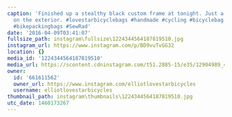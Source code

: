 ```yaml
---
caption: 'Finished up a stealthy black custom frame at tonight. Just a hint of blue
  on the exterior. #lovestarbicyclebags #handmade #cycling #bicyclebag #bikepacking
  #bikepackingbags #SewRad'
date: '2016-04-09T03:41:07'
fullsize_path: instagram\fullsize\1224344564187819510.jpg
instagram_url: https://www.instagram.com/p/BD9vuTvGG32
location: {}
media_id: '1224344564187819510'
media_url: https://scontent.cdninstagram.com/t51.2885-15/e35/12904989_467369143452934_1251469365_n.jpg?ig_cache_key=MTIyNDM0NDU2NDE4NzgxOTUxMA%3D%3D.2
owner:
  id: '661611562'
  owner_url: https://www.instagram.com/elliotlovestarbicycles
  username: elliotlovestarbicycles
thumbnail_path: instagram\thumbnails\1224344564187819510.jpg
utc_date: 1460173267
---
```

